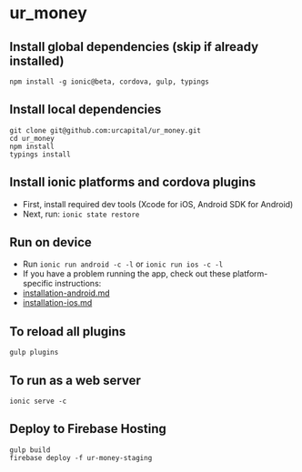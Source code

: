 # ur_money

## Install global dependencies (skip if already installed)
`npm install -g ionic@beta, cordova, gulp, typings`

## Install local dependencies
```script
git clone git@github.com:urcapital/ur_money.git
cd ur_money
npm install
typings install
```

## Install ionic platforms and cordova plugins
* First, install required dev tools (Xcode for iOS, Android SDK for Android)
* Next, run: `ionic state restore`

## Run on device
* Run `ionic run android -c -l` or `ionic run ios -c -l`
* If you have a problem running the app, check out these platform-specific instructions:
* [installation-android.md](doc/installation-android.md)
* [installation-ios.md](doc/installation-ios.md)

## To reload all plugins
``` script
gulp plugins
```

## To run as a web server
```script
ionic serve -c
```

## Deploy to Firebase Hosting
```script
gulp build
firebase deploy -f ur-money-staging
```
